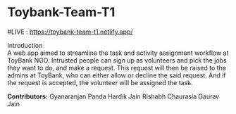 # Toybank-Team-T1
#LIVE : https://toybank-team-t1.netlify.app/

Introduction  
A web app aimed to streamline the task and activity assignment workflow at ToyBank NGO. Intrusted people can sign up as volunteers and pick the jobs they want to do, and make a request. This request will then be raised to the admins at ToyBank, who can either allow or decline the said request.  And if the request is accepted, the volunteer will be assigned the task.

**Contributors:**
Gyanaranjan Panda
Hardik Jain
Rishabh Chaurasia
Gaurav Jain

